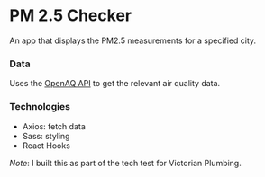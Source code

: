 # PM 2.5 Checker

An app that displays the PM2.5 measurements for a specified city. 

### Data

Uses the [OpenAQ API](https://docs.openaq.org/) to get the relevant air quality data.

### Technologies

- Axios: fetch data
- Sass: styling
- React Hooks 

*Note*: I built this as part of the tech test for Victorian Plumbing.
